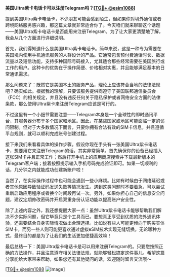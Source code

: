 **美国Ultra紫卡电话卡可以注册Telegram吗？[[TG💪+ @esim1088](https://t.me/s/esim1088)]**

提到美国Ultra紫卡电话卡，不少朋友可能会感到陌生，但如果你对境外通信或者跨境网络服务感兴趣，那这篇文章就非常适合你了。今天咱们就来聊聊这个话题——美国Ultra紫卡电话卡是否能用来注册Telegram。为了让大家更清楚地了解，我会从几个方面进行详细说明。

首先，我们得知道什么是美国Ultra紫卡电话卡。简单来说，这是一种专为需要在美国境内使用手机通讯服务的人群设计的产品。它通常包含预付费通话时长、数据流量以及短信功能，支持多种国际号码接入，尤其适合那些经常需要在美国旅行或工作的用户。这种卡的优势在于操作简便、价格相对实惠，并且能够满足基本的日常通讯需求。

那么问题来了：既然它是美国本土的服务产品，理论上应该符合当地的法律法规吧？确实如此。根据我的理解，只要该服务提供商遵守了美国联邦通信委员会（FCC）的相关规定，并且没有违反任何关于隐私保护或者网络安全方面的法律条款，那么使用Ultra紫卡来注册Telegram应该是可行的。

不过这里有一个小细节需要注意——Telegram本身是一个全球性的即时通讯平台，其服务器分布于多个国家和地区。因此，在某些国家或地区可能面临一定的访问限制。但对于大多数情况下而言，只要你拥有合法有效的SIM卡信息，并且遵循平台规则，就可以顺利完成账号创建过程。

接下来我们来看看具体的操作步骤。假设你现在手头有一张美国Ultra紫卡电话卡，想要用它来注册Telegram的话，其实非常简单。首先确保你的设备已经插入这张SIM卡并且正常工作；然后打开手机上的应用商店搜索并下载最新版本的Telegram客户端；接着按照提示输入手机号码完成验证即可。如果一切顺利的话，几分钟之内就能成功创建新账户啦！

当然了，在实际操作过程中也可能会遇到一些小麻烦。比如有时候由于网络延迟或者其他原因导致验证码发送失败等情况发生。遇到这类问题时不要着急，可以尝试重新启动应用程序或者换个时间段再试一次。另外，如果你担心自己的信息安全问题，建议定期修改密码并开启双重身份认证功能以提高账户安全性。

除了上述内容之外，我还想提醒大家一点：虽然Ultra紫卡电话卡能够帮助我们解决不少实际问题，但它毕竟只是个工具而已。要想真正享受到优质的海外通讯体验，还需要结合自身实际情况做出合理选择。比如说有些人可能更倾向于购买实体SIM卡，而另一些人则可能更喜欢通过虚拟eSIM技术实现无缝切换。无论哪种方式，最终目的都是为了让我们的生活更加便捷高效嘛！

最后总结一下：美国Ultra紫卡电话卡是可以用来注册Telegram的。只要您按照正确的方法操作，并且注意遵守相关法律法规，就能够轻松搞定这件事儿。希望这篇分享能给大家带来帮助，如果您还有其他疑问的话，欢迎随时留言交流哦～

[[TG💪+ @esim1088](https://t.me/s/esim1088) ![Image](https://i.postimg.cc/4NQfJmqS/Snipaste-2025-05-13-00-14-12.png)]